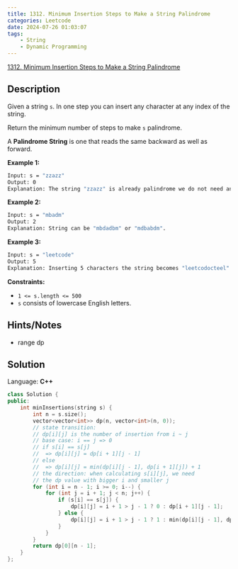 ```yaml
---
title: 1312. Minimum Insertion Steps to Make a String Palindrome
categories: Leetcode
date: 2024-07-26 01:03:07
tags:
    - String
    - Dynamic Programming
---
```


[1312. Minimum Insertion Steps to Make a String Palindrome](https://leetcode.com/problems/minimum-insertion-steps-to-make-a-string-palindrome/description/)

## Description

Given a string `s`. In one step you can insert any character at any index of the string.

Return the minimum number of steps to make `s` palindrome.

A <b>Palindrome String</b> is one that reads the same backward as well as forward.

**Example 1:**

```bash
Input: s = "zzazz"
Output: 0
Explanation: The string "zzazz" is already palindrome we do not need any insertions.
```

**Example 2:**

```bash
Input: s = "mbadm"
Output: 2
Explanation: String can be "mbdadbm" or "mdbabdm".
```

**Example 3:**

```bash
Input: s = "leetcode"
Output: 5
Explanation: Inserting 5 characters the string becomes "leetcodocteel".
```

**Constraints:**

- `1 <= s.length <= 500`
- `s` consists of lowercase English letters.

## Hints/Notes

- range dp

## Solution

Language: **C++**

```C++
class Solution {
public:
    int minInsertions(string s) {
        int n = s.size();
        vector<vector<int>> dp(n, vector<int>(n, 0));
        // state transition:
        // dp[i][j] is the number of insertion from i ~ j
        // base case: i == j => 0
        // if s[i] == s[j]
        //  => dp[i][j] = dp[i + 1][j - 1]
        // else
        //  => dp[i][j] = min(dp[i][j - 1], dp[i + 1][j]) + 1
        // the direction: when calculating s[i][j], we need
        // the dp value with bigger i and smaller j
        for (int i = n - 1; i >= 0; i--) {
            for (int j = i + 1; j < n; j++) {
                if (s[i] == s[j]) {
                    dp[i][j] = i + 1 > j - 1 ? 0 : dp[i + 1][j - 1];
                } else {
                    dp[i][j] = i + 1 > j - 1 ? 1 : min(dp[i][j - 1], dp[i + 1][j]) + 1;
                }
            }
        }
        return dp[0][n - 1];
    }
};
```
